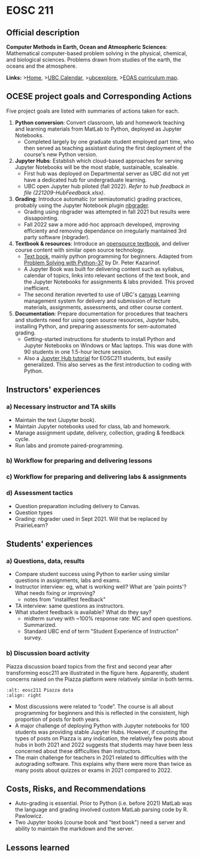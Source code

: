 # EOSC 211

## Official description

**Computer Methods in Earth, Ocean and Atmospheric Sciences**: Mathematical computer-based problem solving in the physical, chemical, and biological sciences. Problems drawn from studies of the earth, the oceans and the atmosphere.

**Links:**
\>[Home](https://www.eoas.ubc.ca/academics/courses/eosc211),
\>[UBC Calendar](https://courses.students.ubc.ca/cs/courseschedule?pname=subjarea&tname=subj-course&dept=EOSC&course=211),
\>[ubcexplore](https://ubcexplorer.io/course/EOSC/211),
\>[EOAS curriculum map](https://www.eoas.ubc.ca/~quest/eoas-only.html).

## OCESE project goals and Corresponding Actions

Five project goals are listed with summaries of actions taken for each.

1. **Python conversion**: Convert classroom, lab and homework teaching and learning materials from MatLab to Python, deployed as Jupyter Notebooks.
   * Completed largely by one graduate student employed part time, who then served as teaching assistant during the first deployment of the course's new Python version.
2. **Jupyter Hubs**: Establish which cloud-based approaches for serving Jupyter Notebooks will be the most stable, sustainable, scaleable.
   * First hub was deployed on Departmental server as UBC did not yet have a dedicated hub for undergraduate learning.
   * UBC open Jupyter hub piloted (fall 2022). _Refer to hub feedback in file (221209-HubFeedback.xlsx)_.
3. **Grading**: Introduce automatic (or semiautomatic) grading practices, probably using the Jupyter Notebook plugin [nbgrader](https://github.com/jupyter/nbgrader).
   * Grading using nbgrader was attempted in fall 2021 but results were dissapointing.
   * Fall 2022 saw a more add-hoc approach developed, improving efficienty and removing dependance on irregularly mantained 3rd party software (nbgrader).
4. **Textbook & resources**: Introduce an [opensource textbook](https://phaustin.github.io/Problem-Solving-with-Python/Preface/Motivation.html), and deliver course content with similar open source technology.
   * [Text book](https://phaustin.github.io/Problem-Solving-with-Python/), mainly python programming for beginners. Adapted from [Problem Solving with Python-37](https://github.com/professorkazarinoff/Problem-Solving-with-Python-37-Edition) by Dr. Peter Kazarinof.
   * A Jupyter Book was built for delivering content such as syllabus, calendar of topics, links into relevant sections of the text book, and the Jupyter Notebooks for assignments & labs provided. This proved inefficient.
   * The second iteration reverted to use of UBC's [canvas](https://about.canvas.ubc.ca/) Learning management system for delivery and submission of lecture materials, assignments, assessments, and other course content.
5. **Documentation**: Prepare documentation for procedures that teachers and students need for using open source resources, Jupyter hubs, installing Python, and preparing assessments for sem-automated grading.
   * Getting-started instructions for students to install Python and Jupyter Notebooks on Windows or Mac laptops. This was done with 90 students in one  1.5-hour lecture session.
   * Also a [Jupyter Hub tutorial](tut-jhubs.md) for EOSC211 students, but easily generalized. This also serves as the first introduction to coding with Python.

## Instructors' experiences

### a) Necessary instructor and TA skills

* Maintain the text (Jupyter book).
* Maintain Jupyter notebooks used for class, lab and homework.
* Manage assignment update, delivery, collection, grading & feedback cycle.
* Run labs and promote paired-programming.

### b) Workflow for preparing and delivering lessons

### c) Workflow for preparing and delivering labs & assignments

### d) Assessment tactics

* Question preparation including delivery to Canvas.
* Question types
* Grading: nbgrader used in Sept 2021. Will that be replaced by PrairieLearn?

## Students' experiences

### a) Questions, data, results

* Compare student success using Python to earlier using similar questions in assignments, labs and exams.
* Instructor interview: eg, what is working well? What are 'pain points'? What needs fixing or improving?
  * notes from "installfest feedback"
* TA interview: same questions as instructors.
* What student feedback is available? What do they say?
  * midterm survey with ~100% response rate: MC and open questions. Summarized.
  * Standard UBC end of term "Student Experience of Instruction" survey.

### b) Discussion board activity

Piazza discussion board topics from the first and second year after transforming eosc211 are illustrated in the figure here. Apparently, student concerns raised on the Piazza platform were relatively similar in both terms.

```{image} images/eosc211-piazzadata.png
:alt: eosc211 Piazza data
:align: right
```

* Most discussions were related to “code”. The course is all about programming for beginners and this is reflected in the consistent, high proportion of posts for both years.
* A major challenge of deploying Python with Jupyter notebooks for 100 students was providing stable Jupyter Hubs. However, if counting the types of posts on Piazza is any indication, the relatively few posts about hubs in both 2021 and 2022 suggests that students may have been less concerned about these difficulties than instructors.
* The main challenge for teachers in 2021 related to difficulties with the autograding software. This explains why there were more than twice as many posts about quizzes or exams in 2021 compared to 2022.


## Costs, Risks, and Recommendations

* Auto-grading is essential. Prior to Python (i.e. before 2021) MatLab was the language and grading involved custom MatLab parsing code by R. Pawlowicz.
* Two Jupyter books (course book and "text book") need a server and ability to maintain the markdown and the server.

## Lessons learned
